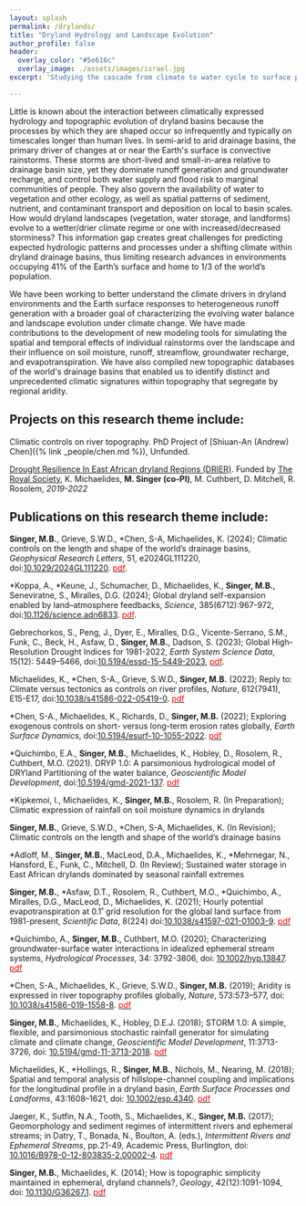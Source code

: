 ```yaml
---
layout: splash
permalink: /drylands/
title: "Dryland Hydrology and Landscape Evolution"
author_profile: false
header:
  overlay_color: "#5e616c"
  overlay_image: ./assets/images/israel.jpg
excerpt: 'Studying the cascade from climate to water cycle to surface processes to landforms in drylands.<br /><br /><br /><br /><br /><br />'

---
```


Little is known about the interaction between climatically expressed hydrology and topographic evolution of dryland basins because the processes by which they are shaped occur so infrequently and typically on timescales longer than human lives. In semi-arid to arid drainage basins, the primary driver of changes at or near the Earth's surface is convective rainstorms. These storms are short-lived and small-in-area relative to drainage basin size, yet they dominate runoff generation and groundwater recharge, and control both water supply and flood risk to marginal communities of people. They also govern the availability of water to vegetation and other ecology, as well as spatial patterns of sediment, nutrient, and contaminant transport and deposition on local to basin scales. How would dryland landscapes (vegetation, water storage, and landforms) evolve to a wetter/drier climate regime or one with increased/decreased storminess? This information gap creates great challenges for predicting expected hydrologic patterns and processes under a shifting climate within dryland drainage basins, thus limiting research advances in environments occupying 41% of the Earth’s surface and home to 1/3 of the world’s population. 

We have been working to better understand the climate drivers in dryland environments and the Earth surface responses to heterogeneous runoff generation with a broader goal of characterizing the evolving water balance and landscape evolution under climate change. We have made contributions to the development of new modeling tools for simulating the spatial and temporal effects of individual rainstorms over the landscape and their influence on soil moisture, runoff, streamflow, groundwater recharge, and evapotranspiration. We have also compiled new topographic databases of the world's drainage basins that enabled us to identify distinct and unprecedented climatic signatures within topography that segregate by regional aridity.      

## Projects on this research theme include:<br>
Climatic controls on river topography. PhD Project of [Shiuan-An (Andrew) Chen]({% link _people/chen.md %}), Unfunded. 

[Drought Resilience In East African dryland Regions (DRIER)](https://research-information.bristol.ac.uk/en/projects/drought-resilience-in-east-african-dryland-regions-drier(353598a8-4600-4c0f-8077-1567751f639e).html). Funded by [The Royal Society](https://www.googleadservices.com/pagead/aclk?sa=L&ai=DChcSEwjh_NzSj9rkAhUEVdMKHd7iBOIYABAAGgJ3Yg&ohost=www.google.com&cid=CAESEeD29pTS62bLu8xAD4rqnJXp&sig=AOD64_3KTFEPnRAOrXCuiKSi4FgJpztIhA&q=&ved=2ahUKEwi9q9XSj9rkAhXkSRUIHVnRDSMQ0Qx6BAgfEAE&adurl=), K. Michaelides, **M. Singer (co-PI)**, M. Cuthbert, D. Mitchell, R. Rosolem, _2019-2022_

## Publications on this research theme include:<br>
**Singer, M.B.**, Grieve, S.W.D., *Chen, S-A, Michaelides, K. (2024); Climatic controls on the length and shape of the world’s drainage basins, _Geophysical Research Letters_, 51, e2024GL111220, doi:[10.1029/2024GL111220](https://agupubs.onlinelibrary.wiley.com/doi/full/10.1029/2024GL111220). [<span style="color:red">pdf</span>](../assets/pdfs/publications/Singer_etal_2024.pdf). 	

*Koppa, A., *Keune, J., Schumacher, D., Michaelides, K., **Singer, M.B.**, Seneviratne, S., Miralles, D.G. (2024); Global dryland self-expansion enabled by land–atmosphere feedbacks, _Science_, 385(6712):967-972, doi:[10.1126/science.adn6833](https://www.science.org/doi/10.1126/science.adn6833). [<span style="color:red">pdf</span>](../assets/pdfs/publications/Koppa_etal_2024.pdf).	

Gebrechorkos, S., Peng, J., Dyer, E., Miralles, D.G., Vicente-Serrano, S.M., Funk, C., Beck, H., Asfaw, D., **Singer, M.B.**, Dadson, S. (2023); Global High-Resolution Drought Indices for 1981-2022, _Earth System Science Data_, 15(12): 5449–5466, doi:[10.5194/essd-15-5449-2023](https://essd.copernicus.org/articles/15/5449/2023/), [<span style="color:red">pdf</span>](../assets/pdfs/publications/Gebrechorkos_etal_2023.pdf).

Michaelides, K., *Chen, S-A., Grieve, S.W.D., **Singer, M.B.** (2022); Reply to: Climate versus tectonics as controls on river profiles, _Nature_, 612(7941), E15-E17, doi:[10.1038/s41586-022-05419-0](https://www.nature.com/articles/s41586-022-05419-0). [<span style="color:red">pdf</span>](../assets/pdfs/publications/Michaelides_etal_2022.pdf)  

*Chen, S-A., Michaelides, K., Richards, D., **Singer, M.B.** (2022); Exploring exogenous controls on short- versus long-term erosion rates globally, _Earth Surface Dynamics_, doi:[10.5194/esurf-10-1055-2022](https://esurf.copernicus.org/articles/10/1055/2022/). [<span style="color:red">pdf</span>](../assets/pdfs/publications/Chen_etal_2022.pdf) 	

*Quichimbo, E.A., **Singer, M.B.**, Michaelides, K., Hobley, D., Rosolem, R., Cuthbert, M.O. (2021). DRYP 1.0: A parsimonious hydrological model of DRYland Partitioning of the water balance, _Geoscientific Model Development_, doi:[10.5194/gmd-2021-137](https://gmd.copernicus.org/articles/14/6893/2021/). [<span style="color:red">pdf</span>](../assets/pdfs/publications/Quichimbo_etal_2021.pdf)

*Kipkemoi, I., Michaelides, K., **Singer, M.B.**, Rosolem, R. (In Preparation); Climatic expression of rainfall on soil moisture dynamics in drylands

**Singer, M.B.**, Grieve, S.W.D., *Chen, S-A, Michaelides, K. (In Revision); Climatic controls on the length and shape of the world’s drainage basins

*Adloff, M., **Singer, M.B.**, MacLeod, D.A., Michaelides, K., *Mehrnegar, N., Hansford, E., Funk, C., Mitchell, D. (In Review); Sustained water storage in East African drylands dominated by seasonal rainfall extremes	

**Singer, M.B.**, *Asfaw, D.T., Rosolem, R., Cuthbert, M.O., *Quichimbo, A., Miralles, D.G., MacLeod, D., Michaelides, K. (2021); Hourly potential evapotranspiration at 0.1˚ grid resolution for the global land surface from 1981-present, _Scientific Data_, 8(224) doi:[10.1038/s41597-021-01003-9](https://www.nature.com/articles/s41597-021-01003-9). [<span style="color:red">pdf</span>](../assets/pdfs/publications/Singer_etal_2021.pdf)  

*Quichimbo, A., **Singer, M.B.**, Cuthbert, M.O. (2020); Characterizing groundwater-surface water interactions in idealized ephemeral stream systems, _Hydrological Processes_, 34: 3792-3806, doi: [10.1002/hyp.13847](https://onlinelibrary.wiley.com/doi/abs/10.1002/hyp.13847). [<span style="color:red">pdf</span>](../assets/pdfs/publications/Quichimbo_etal_2020.pdf) 

*Chen, S-A., Michaelides, K., Grieve, S.W.D., **Singer, M.B.** (2019); Aridity is expressed in river topography profiles globally, _Nature_, 573:573–577, doi: [	10.1038/s41586-019-1558-8]( https://www.nature.com/articles/s41586-019-1558-8). [<span style="color:red">pdf</span>](../assets/pdfs/publications/Chen_etal_2019.pdf)

**Singer, M.B.**, Michaelides, K., Hobley, D.E.J. (2018); STORM 1.0: A simple, flexible, and parsimonious stochastic rainfall generator for simulating climate and climate change, _Geoscientific Model Development_, 11:3713-3726, doi: [10.5194/gmd-11-3713-2018](https://www.geosci-model-dev.net/11/3713/2018/). [<span style="color:red">pdf</span>](https://www.geosci-model-dev.net/11/3713/2018/gmd-11-3713-2018.pdf)	

Michaelides, K., *Hollings, R., **Singer, M.B.**, Nichols, M., Nearing, M. (2018); Spatial and temporal analysis of hillslope-channel coupling and implications for the longitudinal profile in a dryland basin, _Earth Surface Processes and Landforms_, 43:1608–1621, doi: [10.1002/esp.4340](https://onlinelibrary.wiley.com/doi/abs/10.1002/esp.4340). [<span style="color:red">pdf</span>](http://onlinelibrary.wiley.com/doi/10.1002/esp.4340/epdf) 

Jaeger, K., Sutfin, N.A., Tooth, S., Michaelides, K., **Singer, M.B.** (2017); Geomorphology and sediment regimes of intermittent rivers and ephemeral streams; in Datry, T., Bonada, N., Boulton, A. (eds.), _Intermittent Rivers and Ephemeral Streams_, pp.21-49, Academic Press, Burlington, doi: [10.1016/B978-0-12-803835-2.00002-4](https://www.sciencedirect.com/science/article/pii/B9780128038352000024?via%3Dihub). [<span style="color:red">pdf</span>](../assets/pdfs/publications/Jaeger_etal_2017.pdf)

**Singer, M.B.**, Michaelides, K. (2014); How is topographic simplicity maintained in ephemeral, dryland channels?, _Geology_, 42(12):1091-1094, doi: [10.1130/G36267.1](https://pubs.geoscienceworld.org/gsa/geology/article/42/12/1091/131480/how-is-topographic-simplicity-maintained-in). [<span style="color:red">pdf</span>](../assets/pdfs/publications/Singer_Michaelides_2014.pdf)	

